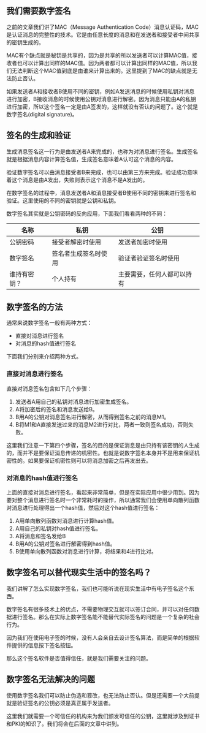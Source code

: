 
## 我们需要数字签名

之前的文章我们讲了MAC（Message Authentication Code）消息认证码，MAC是认证消息的完整性的技术。它是由任意长度的消息和在发送者和接受者中间共享的密钥生成的。

MAC有个缺点就是秘钥是共享的，因为是共享的所以发送者可以计算MAC值，接收者也可以计算出同样的MAC值。因为两者都可以计算出同样的MAC值，所以我们无法判断这个MAC值到底是由谁来计算出来的。这里提到了MAC的缺点就是无法防止否认。

如果发送者A和接收者B使用不同的密钥，例如A发送消息的时候使用私钥对消息进行加密，B接收消息的时候使用公钥对消息进行解密。因为消息只能由A的私钥进行加密，所以这个签名一定是由A签发的，这样就没有否认的问题了。这个就是数字签名(digital signature)。

## 签名的生成和验证

生成消息签名这一行为是由发送者A来完成的，也称为对消息进行签名。生成签名就是根据消息内容计算签名值，生成签名意味着A认可这个消息的内容。

验证数字签名可以由消息接受者B来完成，也可以由第三方来完成。验证成功意味着这个消息是由A发出，失败则表示这个消息不是A发出的。

在数字签名的过程中，消息发送者A和消息接受者B使用不同的密钥来进行签名和验证。这里使用的不同的密钥就是公钥和私钥。

数字签名其实就是公钥密码的反向应用，下面我们看看两种的不同：


名称|私钥|公钥
-|-|-
公钥密码|接受者解密时使用|发送者加密时使用
数字签名|签名者生成签名时使用|验证者验证签名时使用
谁持有密钥？|个人持有|主要需要，任何人都可以持有

## 数字签名的方法

通常来说数字签名一般有两种方式：

* 直接对消息进行签名
* 对消息的hash值进行签名

下面我们分别来介绍两种方式。

### 直接对消息进行签名

直接对消息签名包含如下几个步骤：

1. 发送者A用自己的私钥对消息进行加密生成签名。
2. A将加密后的签名和消息发送给B。
3. B用A的公钥对消息签名进行解密，从而得到签名之前的消息M1。
4. B将M1和A直接发送过来的消息M2进行对比，两者一致则签名成功，否则失败。

这里我们注意一下第四个步骤，签名的目的是保证消息是由只持有该密钥的人生成的，而并不是要保证消息传递的机密性。也就是说数字签名本身并不是用来保证机密性的。如果要保证机密性则可以将消息加密之后再发出去。

### 对消息的hash值进行签名

上面的直接对消息进行签名，看起来非常简单，但是在实际应用中很少用到。因为要对整个消息进行签名时一个非常耗时的操作，所以通常我们会使用单向散列函数对消息进行处理得出一个hash值，然后对这个hash值进行签名：

1. A用单向散列函数对消息进行计算hash值。
2. A用自己的私钥对hash值进行签名。
3. A将消息和签名发给B
4. B用A的公钥对签名进行解密得到hash值。
5. B使用单向散列函数对消息进行计算，将结果和4进行比对。

## 数字签名可以替代现实生活中的签名吗？

我们讲解了怎么实现数字签名，我们也可能听说在现实生活中有电子签名这个东西。

数字签名有很多技术上的优点，不需要物理交互就可以签订合同，并可以对任何数据进行签名。那么在实际上数字签名能不能替代实际签名的问题是一个复杂的社会行为。

因为我们在使用电子签的时候，没有人会亲自去设计签名算法，而是简单的根据软件提供的信息按下签名按钮。

那么这个签名软件是否值得信任，就是我们需要关注的问题。

## 数字签名无法解决的问题

使用数字签名我们可以防止伪造和篡改，也无法防止否认。但是还需要一个大前提就是验证签名的公钥必须是真正属于发送者。

这里我们就需要一个可信任的机构来为我们颁发可信任的公钥，这里就涉及到证书和PKI的知识了。我们将会在后面的文章中讲到。

